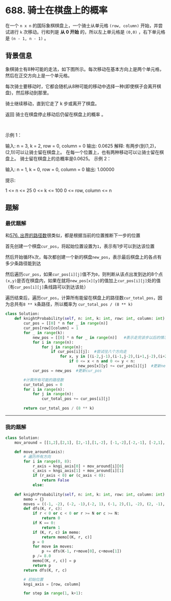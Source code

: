 # 688. 骑士在棋盘上的概率

在一个 `n x n` 的国际象棋棋盘上，一个骑士从单元格 `(row, column)` 开始，并尝试进行 `k` 次移动。行和列是 **从 0 开始** 的，所以左上单元格是 `(0,0)` ，右下单元格是 `(n - 1, n - 1)` 。

## 背景信息
象棋骑士有8种可能的走法，如下图所示。每次移动在基本方向上是两个单元格，然后在正交方向上是一个单元格。



每次骑士要移动时，它都会随机从8种可能的移动中选择一种(即使棋子会离开棋盘)，然后移动到那里。

骑士继续移动，直到它走了 k 步或离开了棋盘。

返回 骑士在棋盘停止移动后仍留在棋盘上的概率 。

 

示例 1：

输入: n = 3, k = 2, row = 0, column = 0
输出: 0.0625
解释: 有两步(到(1,2)，(2,1))可以让骑士留在棋盘上。
在每一个位置上，也有两种移动可以让骑士留在棋盘上。
骑士留在棋盘上的总概率是0.0625。
示例 2：

输入: n = 1, k = 0, row = 0, column = 0
输出: 1.00000
 

提示:

1 <= n <= 25
0 <= k <= 100
0 <= row, column <= n

## 题解
### 最优题解
和[576. 出界的路径数](https://leetcode-cn.com/problems/out-of-boundary-paths/)很类似，都是根据当前的位置推断下一步的位置

首先创建一个棋盘`cur_pos`，将起始位置设置为`1`，表示有1步可以到达该位置

然后开始循环`k`次，每次都创建一个新的棋盘`new_pos`，表示最后棋盘上的各点有多少条路径能到达

然后遍历`cur_pos`，如果`cur_pos[i][j]`值不为`0`，则判断从该点出发到达的8个点`(x,y)`是否在棋盘内，如果在就将`new_pos[x][y]`的值加上`cur_pos[i][j]`处的值（有`cur_pos[i][j]`条线路可以到达该处）

遍历结束后，遍历`cur_pos`，计算所有能留在棋盘上的路径数`cur_total_pos`，因为总共有`8 ** k`条路径，所以概率为 `cur_total_pos / (8 ** k)`

```python
class Solution:
    def knightProbability(self, n: int, k: int, row: int, column: int) -> float:
        cur_pos = [[0] * n for _ in range(n)]
        cur_pos[row][column] = 1
        for _ in range(k):
            new_pos = [[0] * n for _ in range(n)]   #表示走完该步以后的情况
            for i in range(n):
                for j in range(n):
                    if cur_pos[i][j]:  #尝试往八个方向走
                        for x, y in [(i-2,j-1),(i-1,j-2),(i+1,j-2),(i+2,j-1),(i-2,j+1),(i-1,j+2),(i+1,j+2),(i+2,j+1)]:
                            if 0 <= x < n and 0 <= y < n:
                                new_pos[x][y] += cur_pos[i][j]  #更新new_pos上的路径数量
            cur_pos = new_pos  #更新cur_pos

        #计算所有可能的路径数
        cur_total_pos = 0
        for i in range(n):
            for j in range(n):
                cur_total_pos += cur_pos[i][j]
                    
        return cur_total_pos / (8 ** k)

```

---

### 我的题解

```python
class Solution:
    mov_around = [[1,2],[2,1], [2,-1],[1,-2], [-1,-2],[-2,-1], [-2,1],[-1,2]]

    def move_around(axis):
        # 遍历所有方向
        for i in range(0, 8):
            r_axis = kngi_axis[0] + mov_around[i][0]
            c_axis = kngi_axis[1] + mov_around[i][1]
            if (r_axis < 0) or (c_axis < 0):
                return False 
            else:
    
    def knightProbability(self, n: int, k: int, row: int, column: int) -> float:
        memo = {}
        moves = ((-1, -2), (-2, -1),(-2, 1), (-1, 2),(1, -2), (2, -1),(2, 1), (1, 2))
        def dfs(K, r, c):
            if r < 0 or c < 0 or r >= N or c >= N:
                return 0
            if K == 0:
                return 1
            if (K, r, c) in memo:
                return memo[(K, r, c)]
            p = 0
            for move in moves:
                p += dfs(K-1, r+move[0], c+move[1])
            p /= 8.0
            memo[(K, r, c)] = p
            return p
        return dfs(K, r, c)

        # 初始位置
        kngi_axis = [row, column]

        for step in range(1, k+1):
```

